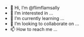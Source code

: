 - 👋 Hi, I’m @flimflamsally
- 👀 I’m interested in ...
- 🌱 I’m currently learning ...
- 💞️ I’m looking to collaborate on ...
- 📫 How to reach me ...

<!---
flimflamsally/flimflamsally is a ✨ special ✨ repository because its `README.md` (this file) appears on your GitHub profile.
You can click the Preview link to take a look at your changes.
--->
